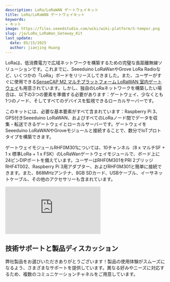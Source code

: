 ```yaml
---
description: LoRa/LoRaWAN ゲートウェイキット
title: LoRa/LoRaWAN ゲートウェイキット
keywords:
- キット
image: https://files.seeedstudio.com/wiki/wiki-platform/S-tempor.png
slug: /ja/LoRa_LoRaWan_Gateway_Kit
last_update:
  date: 05/15/2025
  author: jianjing Huang
---
```



<!-- ---
name: LoRa/LoRaWAN ゲートウェイキット
category: Wireless
bzurl:  https://www.seeedstudio.com/LoRa-LoRaWAN-Gateway-868MHz-Kit-with-Raspberry-Pi-3-p-2823.html
prodimagename:
surveyurl: https://www.research.net/r/LoRa_LoRaWAN_Gateway-868MHz_Kit_with_Raspberry_Pi_3
sku: 110060622
--- -->
<!-- ![](https://files.seeedstudio.com/wiki/LoRaWAN_Gateway-868MHz_Kit_with_Raspberry_Pi_3/img/LoraWan%20Getway%20868MHz.jpg) -->

LoRaは、低消費電力で広域ネットワークを構築するための完璧な長距離無線ソリューションです。これまでに、Seeeduino LoRaWanやGrove LoRa Radioなど、いくつかの「LoRa」ボードをリリースしてきました。また、ユーザーがすぐに使用できる[SenseCAP M2 マルチプラットフォーム LoRaWAN 室内ゲートウェイ](https://www.seeedstudio.com/SenseCAP-Multi-Platform-LoRaWAN-Indoor-Gateway-SX1302-EU868-p-5471.html)も用意されています。しかし、独自のLoRaネットワークを構築したい場合は、以下の3つの要素を準備する必要があります：ゲートウェイ、少なくとも1つのノード、そしてすべてのデバイスを監視できるローカルサーバーです。

このキットには、必要な基本要素がすべて含まれています：Raspberry Pi 3、GPS付きSeeeduino LoRaWAN、およびすべてのLoRaノード間でデータを収集・転送できるゲートウェイとローカルサーバーです。ゲートウェイをSeeeduino LoRaWANやGroveモジュールと接続することで、数分でIoTプロトタイプを構築できます。

ゲートウェイモジュールRHF0M301については、10チャンネル（8 x マルチSF + 1 x 標準LoRa + 1 x FSK）のLoRaWanゲートウェイモジュールで、ボード上に24ピンDIPポートを備えています。ユーザーはRHF0M301をPRI 2ブリッジRHF4T002、Raspberry Pi 3用アダプター、およびRHF0M301と簡単に接続できます。また、868MHzアンテナ、8GB SDカード、USBケーブル、イーサネットケーブル、その他のアクセサリーも含まれています。

<iframe width={800} height={450} src="https://www.youtube.com/embed/4df5kaaKa6I" frameBorder={0} allow="accelerometer; autoplay; encrypted-media; gyroscope; picture-in-picture" allowFullScreen />

:::caution
USB電源供給が不十分な場合に備えて、必ず3.7Vリポバッテリーを接続してください。このWikiでは868MHzキットを使用していますが、このWikiは868MHzキットと915MHzキットの両方に対応しています。

:::

<!-- <style type="text/css">
.tg  {border-collapse:collapse;border-spacing:0;border-color:#999;}
.tg td{font-family:Arial, sans-serif;font-size:14px;padding:10px 5px;border-style:solid;border-width:1px;overflow:hidden;word-break:normal;border-color:#999;color:#444;background-color:#F7FDFA;}
.tg th{font-family:Arial, sans-serif;font-size:14px;font-weight:normal;padding:10px 5px;border-style:solid;border-width:1px;overflow:hidden;word-break:normal;border-color:#999;color:#fff;background-color:#26ADE4;}
.tg .tg-s6z2{:center}
.tg .tg-5hgy{background-color:#D2E4FC;:center}
</style> -->
<table className="tg">
  <tbody><tr>
      <th className="tg-s6z2">Raspberry Pi 3用868MHzキット</th>
      <th className="tg-s6z2"><a href="https://www.seeedstudio.com/LoRa-LoRaWAN-Gateway-868MHz-Kit-with-Raspberry-Pi-3-p-2823.html" target="_blank"><img src="https://files.seeedstudio.com/wiki/Seeed-WiKi/docs/images/300px-Get_One_Now_Banner-ragular.png" width={200} height={30} border={0} /></a></th>
    </tr>
    <tr>
      <td className="tg-5hgy">Raspberry Pi 3用915MHzキット</td>
      <td className="tg-5hgy"><a href="https://www.seeedstudio.com/LoRa%2FLoRaWAN-Gateway-915MHz-for-Raspberry-Pi-3-p-2821.html" target="_blank"><img src="https://files.seeedstudio.com/wiki/Seeed-WiKi/docs/images/300px-Get_One_Now_Banner-ragular.png" width={200} height={30} border={0} /></a></td>
    </tr>
  </tbody></table>

## 特徴

- 低消費電力 & 広域通信
- 工業規格の信頼性
- LoRa /LoRaWAN ネットワーク構築の経済的ソリューション
- センサーとアクチュエーターの豊富なアクセサリー
- リアルタイム監視

## ハードウェア概要

![](https://files.seeedstudio.com/wiki/LoRaWAN_Gateway-868MHz_Kit_with_Raspberry_Pi_3/img/loragate_hardware.png)

### 部品リスト
<!-- <style type="text/css">
.tg  {border-collapse:collapse;border-spacing:0;border-color:#999;}
.tg td{font-family:Arial, sans-serif;font-size:14px;padding:10px 5px;border-style:solid;border-width:1px;overflow:hidden;word-break:normal;border-color:#999;color:#444;background-color:#F7FDFA;}
.tg th{font-family:Arial, sans-serif;font-size:14px;font-weight:normal;padding:10px 5px;border-style:solid;border-width:1px;overflow:hidden;word-break:normal;border-color:#999;color:#fff;background-color:#26ADE4;}
.tg .tg-vn4c{background-color:#D2E4FC}
.tg .tg-0fxu{background-color:#6ab0de;vertical-align:top}
.tg .tg-6k2t{background-color:#D2E4FC;vertical-align:top}
.tg .tg-yw4l{vertical-align:top}
</style> -->
<table className="tg">
  <tbody><tr>
      <th className="tg-0fxu">部品番号</th>
      <th className="tg-0fxu">部品名</th>
      <th className="tg-0fxu">数量</th>
    </tr>
    <tr>
      <td className="tg-6k2t"><font face size={5} font color="00b0f0">❶</font></td>
      <td className="tg-vn4c"><a href="https://wiki.seeedstudio.com/ja/Raspberry_Pi_3_Model_B/">Raspberry Pi 3</a></td>
      <td className="tg-vn4c">1 個</td>
    </tr>
    <tr>
      <td className="tg-yw4l"><font face size={5} font color="00b0f0">❷</font></td>
      <td className="tg-031e">ゲートウェイモジュール RHF0M301–868</td>
      <td className="tg-031e">1 個</td>
    </tr>
    <tr>
      <td className="tg-6k2t"><font face size={5} font color="00b0f0">❸</font></td>
      <td className="tg-vn4c">PRI 2 ブリッジ RHF4T002</td>
      <td className="tg-vn4c">1 個</td>
    </tr>
    <tr>
      <td className="tg-yw4l"><font face size={5} font color="00b0f0">❹</font></td>
      <td className="tg-031e"><a href="https://wiki.seeedstudio.com/ja/Seeeduino_LoRAWAN/">Seeeduino LoRaWAN GPS付き (RHF76-052AM)</a></td>
      <td className="tg-031e">1 個</td>
    </tr>
    <tr>
      <td className="tg-6k2t"><font face size={5} font color="00b0f0">❺</font></td>
      <td className="tg-vn4c">USB to UART アダプター</td>
      <td className="tg-vn4c">1 個</td>
    </tr>
    <tr>
      <td className="tg-yw4l"><font face size={5} font color="00b0f0">❻</font></td>
      <td className="tg-031e">16GB Micro SDカード – クラス10にアップグレード</td>
      <td className="tg-031e">1 個</td>
    </tr>
    <tr>
      <td className="tg-6k2t"><font face size={5} font color="00b0f0">❼</font></td>
      <td className="tg-vn4c">0dBi ラバーダックアンテナ</td>
      <td className="tg-vn4c">1 個</td>
    </tr>
    <tr>
      <td className="tg-yw4l"><font face size={5} font color="00b0f0">❽</font></td>
      <td className="tg-yw4l">5V/2.1A アメリカ標準アダプター（Micro USBコネクター付き）</td>
      <td className="tg-yw4l">1 個</td>
    </tr>
    <tr>
      <td className="tg-6k2t"><font face size={5} font color="00b0f0">❾</font></td>
      <td className="tg-6k2t">Micro USBケーブル 20cm</td>
      <td className="tg-6k2t">1 個</td>
    </tr>
    <tr>
      <td className="tg-yw4l"><font face size={5} font color="00b0f0">❿</font></td>
      <td className="tg-yw4l">Micro USBケーブル 100cm</td>
      <td className="tg-yw4l">1 個</td>
    </tr>
    <tr>
      <td className="tg-6k2t"><font face size={5} font color="00b0f0">⓫</font></td>
      <td className="tg-6k2t">RJ45 イーサネットケーブル 200cm</td>
      <td className="tg-6k2t">1 個</td>
    </tr>
    <tr>
      <td className="tg-yw4l"><font face size={5} font color="00b0f0">⓬</font></td>
      <td className="tg-yw4l">JST2.0 ケーブル 10cm</td>
      <td className="tg-yw4l">1 個</td>
    </tr>
  </tbody></table>

## アプリケーションアイデア

- モノのインターネット (IoT)
- スマートハウス
- セキュリティ
- スマートグリッド
- インテリジェントファーム
- インテリジェントパーク

## はじめに

### ハードウェア

#### インターフェース概要

ここには多くのインターフェースがあるため、それらの機能を理解する必要があります。詳細は以下の図を参照してください。
![](https://files.seeedstudio.com/wiki/LoRaWAN_Gateway-868MHz_Kit_with_Raspberry_Pi_3/img/Lora_interface.jpg)

- <font face size={5} font color="ffc000">❶</font> <strong>Micro-USB 入力:</strong>
この Micro-USB インターフェースを使用してシステム全体に電源を供給します。

- <font face size={5} font color="ffc000">❷</font> <strong>USB HOST コネクタ:</strong>
Raspberry Pi に電力を供給します。

- <font face size={5} font color="ffc000">❸</font> <strong>Raspberry Pi 電源入力:</strong>
Raspberry Pi に電力を供給します。

- <font face size={5} font color="ffc000">❹</font> <strong>HDMI:</strong>
HDデジタルビデオ出力インターフェース。

- <font face size={5} font color="ffc000">❺</font> <strong>ヘッドフォンジャック:</strong>
3.5mm ヘッドフォンジャック。

- <font face size={5} font color="ffc000">❻</font> <strong>イーサネットインターフェース:</strong>
このインターフェースを使用してシステムをインターネットに接続できます。また、無線ネットワークを設定した後に Wi-Fi を使用することもできます。

### ハードウェア接続

- ステップ 1. **Gateway module RHF0M301–868** を **PRI 2 Bridge RHF4T002** に差し込みます。
- ステップ 2. **PRI 2 Bridge RHF4T002** を **Raspberry Pi 3** に差し込みます。
- ステップ 3. <font face size={5} font color="ffc000">❷</font> と <font face size={5} font color="ffc000">❸</font> を 20cm の Micro-USB ケーブルで接続します。
- ステップ 4. **USB to UART Adapter** を **Raspberry Pi 3** の GPIO に接続します。以下の図のように接続してください。

![](https://files.seeedstudio.com/wiki/LoRaWAN_Gateway-868MHz_Kit_with_Raspberry_Pi_3/img/RX-TX.png)

- ステップ 5. **USB to UART Adapter** を PC に差し込みます。
- ステップ 6. <font face size={5} font color="ffc000">❶</font> を 5V/2.1A 標準アダプタと 100cm の Micro-USB ケーブルで接続します。

すべてのステップを完了すると、システム全体は以下の図のようになります。

![](https://files.seeedstudio.com/wiki/LoRaWAN_Gateway-868MHz_Kit_with_Raspberry_Pi_3/img/connection.jpg)

## ソフトウェア

### ソフトウェアツール

以下のガイドでは、以下のツールが必要になります。これらをコンピュータにインストールしてください。

- **[Arduino](https://wiki.seeedstudio.com/ja/Getting_Started_with_Arduino/)**: ポータブルシリアルツールで、Seeeduino LoRaWAN with GPS (RHF76-052AM) のシリアルポートを開き、ATコマンドを送信するために使用します。
- **[PuTTY](https://www.chiark.greenend.org.uk/~sgtatham/putty/latest.html)**: シリアルおよびSSHターミナルを含むターミナルツールで、Raspberry Pi を制御するために使用します。
- インターネットブラウザ: RHF2S001 統合 LoRaWAN サーバーにアクセスするために使用します（Chrome または Firefox を推奨）。

:::note
他のお気に入りのシリアルツールがある場合、それを使用することも可能です。ただし、ツールに自信がない場合は、推奨するツールを使用してください。
:::

### ローカルサーバーへの接続

#### ステップ 1. 電源を入れて PuTTY に接続

a) まず、シリアルツールと RPi (RHF4T002 アダプタ) が正しく接続されていることを確認します。

b) FT232 ツールを PC に接続します（COMポートが正しく認識されない場合は、[Virtual COM Port Drivers](https://www.ftdichip.com/Drivers/VCP.html) を参照してください）。

c) PC の **デバイスマネージャー** を開き、正しい COM ポートを取得します（例: COM15）。以下の図に従って ExtraPuTTY を設定します（速度 115200、その他はデフォルトを使用）、**Open** をクリックします。ゲートウェイがまだ起動していないため、ターミナルには何も表示されません。

![](https://files.seeedstudio.com/wiki/LoRaWAN_Gateway-868MHz_Kit_with_Raspberry_Pi_3/img/putty_lora.png)

d) ゲートウェイの電源を入れます。起動ログが PuTTY ターミナルに表示され、最後にログイン名の入力を求められます。プロンプト情報が表示されるまでに1〜2分かかることに注意してください。

![](https://files.seeedstudio.com/wiki/LoRaWAN_Gateway-868MHz_Kit_with_Raspberry_Pi_3/img/login_putty.png)

e) RHF2S001 のデフォルトのユーザー名とパスワードを使用してログインしてください（ユーザー名: **rxhf**, パスワード: **risinghf**）。パスワードを入力してもエコーは表示されません。

f) RHF2S001 をイーサネットケーブルでルーターに接続します。

g) **ifconfig** を実行して IP アドレスと MAC アドレスを確認します。
![](https://files.seeedstudio.com/wiki/LoRaWAN_Gateway-868MHz_Kit_with_Raspberry_Pi_3/img/Lora_getip.png)

##### IP は青い四角内、MAC アドレスはオレンジ色の四角内に表示されます（形式: b8:27:eb:xx:xx:xx）。

:::note
IP を取得した後、SSH を使用して RHF2S001 に再度ログインすることをお勧めします。SSH は（イーサネット経由のため）UART よりも高速で安定しています。通常、シリアルツールを使用して IP を取得します。PuTTY を再度開き、SSH モジュールを使用して接続します。
:::

SSH を使用してログインするには、取得した IP アドレスをホスト名に入力し、ポート 22 を使用して SSH 接続タイプを選択します。他のオプションはデフォルトのままにしておきます。その後、**Open** をクリックするだけです。

![](https://files.seeedstudio.com/wiki/LoRaWAN_Gateway-868MHz_Kit_with_Raspberry_Pi_3/img/putty_lora.png)

#### ステップ 2. SD カードファイルシステムの拡張

デフォルトでは、イメージは Raspbian システム用に 2GB のみを有効にしています。SD カード全体（8GB または 16GB）を使用するために拡張することをお勧めします。そうしないと、SD カードがすぐにいっぱいになります。
PuTTY ターミナルで以下のコマンドを実行して raspi-config を開始します。

```
sudo raspi-config
```

「Expand Filesystem」を選択し、完了後に再起動して有効にします。PuTTY ターミナルで以下のコマンドを実行して SD カードの容量と使用状況を確認します。

```
df -h
```

Raspberry Pi の raspi-config ツールの詳細については、[こちら](https://www.raspberrypi.org/documentation/configuration/raspi-config.md) を参照してください。

#### ステップ 3. RHF2S001 統合 LoRaWAN サーバーの使用

**a) ゲートウェイを内部サーバーに接続**

PuTTY ターミナルで以下のコマンドを実行し、ステータスを確認します。

```
sudo systemctl status pktfwd
```

pktfwd サービスがアクティブでない場合、以下のコマンドを実行して開始します。

```
sudo systemctl enable pktfwd
sudo systemctl restart pktfwd
```

**b) 周波数プラン**

EU868 用周波数プラン
<table class="tg">
  <tr>
    <th class="tg-s6z2"></th>
    <th class="tg-s6z2">EU868</th>
    <th class="tg-s6z2">アップリンク DR</th>
  </tr>
  <tr>
    <td class="tg-5hgy">CH0</td>
    <td class="tg-5hgy">867.1</td>
    <td class="tg-5hgy">DR0 ~ DR5</td>
  </tr>
  <tr>
    <td class="tg-s6z2">CH1</td>
    <td class="tg-s6z2">867.3</td>
    <td class="tg-s6z2">DR0 ~ DR5</td>
  </tr>
  <tr>
    <td class="tg-5hgy">CH2</td>
    <td class="tg-5hgy">867.5</td>
    <td class="tg-5hgy">DR0 ~ DR5</td>
  </tr>
  <tr>
    <td class="tg-s6z2">CH3</td>
    <td class="tg-s6z2">867.7</td>
    <td class="tg-s6z2">DR0 ~ DR5</td>
  </tr>
  <tr>
    <td class="tg-j0tj">CH4</td>
    <td class="tg-j0tj">867.9</td>
    <td class="tg-j0tj">DR0 ~ DR5</td>
  </tr>
  <tr>
    <td class="tg-baqh">CH5</td>
    <td class="tg-baqh">868.1</td>
    <td class="tg-baqh">DR0 ~ DR5</td>
  </tr>
  <tr>
    <td class="tg-j0tj">CH6</td>
    <td class="tg-j0tj">868.3</td>
    <td class="tg-j0tj">DR0 ~ DR5</td>
  </tr>
  <tr>
    <td class="tg-baqh">CH7</td>
    <td class="tg-baqh">868.5</td>
    <td class="tg-baqh">DR0 ~ DR5</td>
  </tr>
</table>

**US915 HYBRID の周波数プラン**

<!-- <style type="text/css">
.tg  {border-collapse:collapse;border-spacing:0;border-color:#999;}
.tg td{font-family:Arial, sans-serif;font-size:14px;padding:10px 5px;border-style:solid;border-width:1px;overflow:hidden;word-break:normal;border-color:#999;color:#444;background-color:#F7FDFA;}
.tg th{font-family:Arial, sans-serif;font-size:14px;font-weight:normal;padding:10px 5px;border-style:solid;border-width:1px;overflow:hidden;word-break:normal;border-color:#999;color:#fff;background-color:#6ab0de;}
.tg .tg-s6z2{:center}
.tg .tg-baqh{:center;vertical-align:top}
.tg .tg-5hgy{background-color:#D2E4FC;:center}
.tg .tg-j0tj{background-color:#D2E4FC;:center;vertical-align:top}
</style> -->
<table class="tg">
  <tr>
    <th class="tg-s6z2"></th>
    <th class="tg-s6z2">US915</th>
    <th class="tg-s6z2">アップリンク DR</th>
  </tr>
  <tr>
    <td class="tg-5hgy">CH0</td>
    <td class="tg-5hgy">902.3</td>
    <td class="tg-5hgy">DR0 ~ DR3</td>
  </tr>
  <tr>
    <td class="tg-s6z2">CH1</td>
    <td class="tg-s6z2">902.5</td>
    <td class="tg-s6z2">DR0 ~ DR3</td>
  </tr>
  <tr>
    <td class="tg-5hgy">CH2</td>
    <td class="tg-5hgy">902.7</td>
    <td class="tg-5hgy">DR0 ~ DR3</td>
  </tr>
  <tr>
    <td class="tg-s6z2">CH3</td>
    <td class="tg-s6z2">902.9</td>
    <td class="tg-s6z2">DR0 ~ DR3</td>
  </tr>
  <tr>
    <td class="tg-j0tj">CH4</td>
    <td class="tg-j0tj">903.1</td>
    <td class="tg-j0tj">DR0 ~ DR3</td>
  </tr>
  <tr>
    <td class="tg-baqh">CH5</td>
    <td class="tg-baqh">903.3</td>
    <td class="tg-baqh">DR0 ~ DR3</td>
  </tr>
  <tr>
    <td class="tg-j0tj">CH6</td>
    <td class="tg-j0tj">903.5</td>
    <td class="tg-j0tj">DR0 ~ DR3</td>
  </tr>
  <tr>
    <td class="tg-baqh">CH7</td>
    <td class="tg-baqh">903.7</td>
    <td class="tg-baqh">DR0 ~ DR3</td>
  </tr>
  <tr>
    <td class="tg-j0tj">CH64</td>
    <td class="tg-j0tj">903.0</td>
    <td class="tg-j0tj">DR4</td>
  </tr>
</table>

**c) RHF76-052AM の設定**

次に、Seeeduino LoRaWAN GPS (RHF76-052AM) を設定します。

- まず、Seeeduino LoRaWAN GPS を PC に接続します。

- 次に、**[Arduino](https://wiki.seeedstudio.com/ja/Getting_Started_with_Arduino/)** IDE を開き、新しいスケッチに以下のコードをコピーします。

```
 void setup()
 {
     Serial1.begin(9600);
     SerialUSB.begin(115200);
 }

 void loop()
 {
     while(Serial1.available())
     {
         SerialUSB.write(Serial1.read());
     }
     while(SerialUSB.available())
     {
         Serial1.write(SerialUSB.read());
     }
 }
```

- 次に、Seeeduino LoRa GPS の正しいシリアルポートを選択し、ボードを **Tool->Board->Seeeduino_LoRAWAN** に設定します。その後、アップロードボタンをクリックします。ボードリストに Seeeduino_LoRAWAN が見つからない場合やコードの更新方法がわからない場合は、[こちら](https://wiki.seeedstudio.com/ja/Seeeduino_LoRAWAN/#install-the-driver-for-windows) をクリックして詳細情報をご確認ください。

![](https://files.seeedstudio.com/wiki/LoRaWAN_Gateway-868MHz_Kit_with_Raspberry_Pi_3/img/port_lora.png)

- 次に、右上のシリアルモニターを開きます（または Ctrl+Shift+M を同時に押します）。**Newline** を選択します（このオプションは各コマンドの末尾に "\r\n" を追加します）。ボーレートを 9600 に設定し、以下のコマンドを入力して **送信** を押します。

EU868 用

```
AT+FDEFAULT=RISINGHF
AT+DR=EU868
```

US915 用

```
 AT+FDEFAULT=RISINGHF
 AT+DR=US915HYBRID
 AT+RXWIN2=923.3,DR8
```

![](https://files.seeedstudio.com/wiki/LoRaWAN_Gateway-868MHz_Kit_with_Raspberry_Pi_3/img/At_send.png)

:::caution
Seeeduino LoRaWAN GPS をコンピュータに接続すると、2つのシリアルポートが表示される場合があります。一つは Raspberry 用の Putty、もう一つは Seeeduino LoRaWAN GPS 用の SSCOM です。正しいポートを選択してください。
:::

**d) 内部サーバーコンソールへのアクセス**

ブラウザに IP アドレス（ゲートウェイの IP）を入力すると、以下のウェブサイトにジャンプします。

![](https://files.seeedstudio.com/wiki/LoRaWAN_Gateway-868MHz_Kit_with_Raspberry_Pi_3/img/Lora_webin.png)

#### ステップ 4. Seeeduino LoRaWAN GPS (RHF76-052AM) を使用して LoRaWAN サーバーにアクセスする

モードは2種類あります。この Wiki では ABP モード（誰でも無料で利用可能）についてのみ説明します。OTAA モード（商用であり、料金が必要）についての詳細は[こちら](https://files.seeedstudio.com/wiki/LoRaWAN_Gateway-868MHz_Kit_with_Raspberry_Pi_3/res/%5BRHF-UM01649%5DIoT%20Discovery%20User%20Manual-seeed-v2.1.pdf) をクリックしてください。

a) 上記のウェブサイトの右上にある「Application」ボタンを見つけてクリックすると、新しいページが表示されます。

b) 次に、Seeeduino LoRaWAN の **APPEui**、**DevAddr**、**DevEui** を取得して新しいアプリケーションを追加する必要があります。
Seeeduino LoRaWAN の ID 情報を取得するには、Arduino IDE のシリアルモニターで以下のコマンドを入力して **送信** をクリックします。ID 情報が取得できます。

```
at+id
```

![](https://files.seeedstudio.com/wiki/LoRaWAN_Gateway-868MHz_Kit_with_Raspberry_Pi_3/img/at%2Bid.png)

c) 取得した ID 情報を空欄に入力します。名前と所有者は自由に設定できます（ここでは Seeed とニックネームを使用します）。取得した APPEui を使用してください。その後、**Add** ボタンをクリックします。

![](https://files.seeedstudio.com/wiki/LoRaWAN_Gateway-868MHz_Kit_with_Raspberry_Pi_3/img/applicationpage.png)

次に、設定ページにジャンプします。このページでは「Personalised Motes」を選択します。Seeeduino LoRaWAN GPS の ID 情報を使用して **DevEUI** と **DevAddr** を入力します。そして **NWKSKEY** と **APPSKEY** をデフォルト値で設定します。以下の画像を参照してください。

- DevEui： AT+ID コマンドで取得した Seeeduino LoRaWAN GPS の情報
- DevAddr: AT+ID コマンドで取得した Seeeduino LoRaWAN GPS の情報
- NWKSKEY：デフォルト値 2B7E151628AED2A6ABF7158809CF4F3C
- APPSKEY：デフォルト値 2B7E151628AED2A6ABF7158809CF4F3C

![](https://files.seeedstudio.com/wiki/LoRaWAN_Gateway-868MHz_Kit_with_Raspberry_Pi_3/img/Add_info.png)

d) デバイスが正常に追加されたかどうかをテストするには、Arduino IDE のシリアルモニターで以下のコマンドを入力します。

```
at+mode=lwabp

AT+CMSGHEX="0a 0b 0c 0d 0e"
```

以下のような結果が表示されるはずです。

![](https://files.seeedstudio.com/wiki/LoRaWAN_Gateway-868MHz_Kit_with_Raspberry_Pi_3/img/test_send.png)

次にウェブサイトに移動し、**Application->Seeed（先ほど追加したアプリケーションの名前）->View application data** をクリックします。Seeeduino_LoRAWANから送信したデータが表示されます。おめでとうございます！作業完了です！

![](https://files.seeedstudio.com/wiki/LoRaWAN_Gateway-868MHz_Kit_with_Raspberry_Pi_3/img/test.png)

### Loriot サーバーへの接続

#### ステップ1. Loriot サーバーゲートウェイ登録

a) 新規ユーザーはまずアカウントを登録する必要があります。**[登録アドレス](https://cn1.loriot.io/register.html)** をクリックしてください。ユーザー名、パスワード、メールアドレスを入力して登録します。登録後、メールが送信されますので、メール内の指示に従ってアクティベートしてください。

b) アクティベートが成功したら、**[こちら](https://cn1.loriot.io/home/login.html)** をクリックしてログインします（デフォルトのティアは「Community Network」で、1つのゲートウェイ（RHF2S001）と10個のノードをサポートします）。

c) **Dashboard -> Gateway** に移動し、**Add Gateway** をクリックしてゲートウェイの追加を開始します。

d) **Raspberry Pi 3** を選択します。

e) 以下のように設定します：

- Radio front-end -> RHF2S001 868/915 MHz(SX1257)
- BUS -> SPI

f) RHF2S001のMACアドレスを入力します（形式は b8:27:eb:xx:xx:xx）。また、ゲートウェイの位置情報も入力してください。

g) 「Register Raspberry Pi gateway」をクリックして登録を完了します。

![](https://files.seeedstudio.com/wiki/LoRaWAN_Gateway-868MHz_Kit_with_Raspberry_Pi_3/img/add_gateway.png)

h) 登録したゲートウェイをクリックして設定ページに入り、「Frequency Plan」を手動で切り替えます。ここでのプランはRHF2S001のタイプによって決まります。利用可能なプランはCN470、CN473、CN434、CN780、EU868です。選択後、ページをリフレッシュして正確なチャンネルを取得してください。このWikiでは**EU868**を選択します。

i) Puttyターミナルで以下のコマンドを実行します：

```
cd /home/rxhf/loriot/1.0.2
sudo systemctl stop pktfwd
sudo gwrst
wget https://cn1.loriot.io/home/gwsw/loriot-risinghf-rhf2s008-rhf1257-SPI-0-latest.bin -O loriot-gw.bin
chmod +x loriot-gw.bin
./loriot-gw.bin -f -s cn1.loriot.io
```

j) ゲートウェイ登録を完了します。ゲートウェイが「Connected」と表示されます。次はノードの登録です。

![](https://files.seeedstudio.com/wiki/LoRaWAN_Gateway-868MHz_Kit_with_Raspberry_Pi_3/img/service_done.png)

#### ステップ2. Loriot サーバーでノードデバイスを接続

**a) 利用可能なゲートウェイチャンネルを取得**

現在のゲートウェイチャンネルは **Dashboard -> Gateway -> Your Gateway** から確認できます。以下の画像のように利用可能なチャンネルが表示されます。

![](https://files.seeedstudio.com/wiki/LoRaWAN_Gateway-868MHz_Kit_with_Raspberry_Pi_3/img/radio_list.png)

**b) Seeeduino LoRAWAN GPS（RHF3M076）の設定**

Arduino IDEのシリアルモニターを開き、以下のコマンドを入力します。

```
at+ch
```  

Seeeduino_LoRAWAN GPSのデフォルトチャンネルを確認します。3つのチャンネルが表示されます。利用可能なチャンネルがない場合は、以下のコマンドでSeeeduino_LoRAWANのチャンネルを変更できます。

```
at+ch=0,868.1
at+ch=1,868.3
at+ch=2,868.5
```

その後、再度 **at+ch** を使用して確認してください。

**c) Seeeduino_LoRAWAN GPSをABPノードとして追加**

Loriotサーバーにログインし、**Dash Board->Applications->SimpleApp** をクリックします。**Import ABP** をクリックし、以下の項目を入力します：

- DevAddr：Seeeduino_LoRAWAN GPSで "AT+ID" コマンドを使用して取得（注：Loriotはコロンコネクタをサポートしていないため、手動で削除する必要があります）
- FCntUp：1に設定
- FCntDn：1に設定
- NWKSKEY：デフォルト値 2B7E151628AED2A6ABF7158809CF4F3C
- APPSKEY：デフォルト値 2B7E151628AED2A6ABF7158809CF4F3C
- EUI：DEVEUI、Seeeduino_LoRAWAN GPSで "AT+ID" コマンドを使用して取得

![](https://files.seeedstudio.com/wiki/LoRaWAN_Gateway-868MHz_Kit_with_Raspberry_Pi_3/img/add_apb.png)

**Import Device** ボタンをクリックしてデバイスのインポートを完了します。
次に **Dashboard -> Applications -> SampleApp** を選択すると、先ほど追加した新しいABPノードが表示されます。

![](https://files.seeedstudio.com/wiki/LoRaWAN_Gateway-868MHz_Kit_with_Raspberry_Pi_3/img/inite_status_apb.png)

**d) Seeeduino_LoRAWANからデータを送信**

Arduino IDEのシリアルモニターに戻り、以下のコマンドを送信します：

```
AT+CMSGHEX="0a 0b 0c 0d 0e"
```

その後、**Dashboard -> Applications -> SampleApp ->Device** に移動し、ノードデバイスのEUIまたはDevAddrをクリックすると、送信したデータがここに表示されます。

![](https://files.seeedstudio.com/wiki/LoRaWAN_Gateway-868MHz_Kit_with_Raspberry_Pi_3/img/final.png).

## 概要
この記事では、LoRa/LoRaWAN Gateway Kitと独自のLoRaWANゲートウェイを作成するプロセスについて紹介しました。ハードウェアの接続とソフトウェアツールの設定における重要なステップを取り上げ、必要なコンポーネントの接続やLoRaWANサーバーとの通信について説明しました。このDIYゲートウェイの方法は柔軟性とカスタマイズ性を提供し、ユーザーが自分のニーズに応じて堅牢なLoRaWANネットワークを構築することを可能にします。

しかし、一部のユーザーにとっては、独自のLoRaWANゲートウェイを作成することが難しく、すぐに使えるデバイスを好む場合があります。このニーズを理解し、[SenseCAP M2 Multi-Platform LoRaWAN Indoor Gateway](https://www.seeedstudio.com/SenseCAP-Multi-Platform-LoRaWAN-Indoor-Gateway-SX1302-EU868-p-5471.html)をオプションとして提供しています。わずか99ドルで、このゲートウェイを購入して簡単にLoRaWANネットワークを構築することができます。さらに一歩進んで、初心者向けに設計された[SenseCAP LoRaWAN Starter Kit](https://www.seeedstudio.com/SenseCAP-LoRaWAN-Starter-Kit-EU868-p-5789.html)も提供しています。このキットには、SenseCAP M2 Multi-Platform LoRaWAN Indoor Gateway、[XIAO ESP32-S3](https://www.seeedstudio.com/XIAO-ESP32S3-p-5627.html)、[Grove-Wio-E5](https://www.seeedstudio.com/Grove-LoRa-E5-STM32WLE5JC-p-4867.html)、および2つのGroveセンサーが含まれています。このキットは、LoRaWANの学習プロセスと実験を容易にするために特別に設計されています。

<div style={{ display: 'flex', justifyContent: 'center' }}>
  <a href="https://www.seeedstudio.com/SenseCAP-Multi-Platform-LoRaWAN-Indoor-Gateway-SX1302-EU868-p-5471.html">
    <img src="https://files.seeedstudio.com/wiki/LoRa/LoRaWAN%20Gateway%20Kit/114992981_45-M2_1.jpg" width={450} height="auto" style={{ marginRight: '20px' }} />
  </a>
  <a href="https://www.seeedstudio.com/SenseCAP-LoRaWAN-Starter-Kit-EU868-p-5789.html">
    <img src="https://files.seeedstudio.com/wiki/LoRa/LoRaWAN%20Gateway%20Kit/1-114993166-sensecap-lorawan-starter-kit-eu-45font.jpg"  width={450} height="auto" />
  </a>
</div>

## FAQ

**Q1: 工場出荷時のファームウェアをどこで見つけることができますか？**

**A1:** ファームウェアが破損した場合や重大なエラーが発生した場合は、[こちら](https://drive.google.com/open?id=1MVLQlxjhir_mWvKhvuqBsr1a0ievZRDC)からダウンロードできます。このファームウェアはRaspberry Pi 3b専用であり、Raspberry Pi 3b+には対応していません。

**Q2: 最新のイメージをどのように作成しますか？**

**A2:** Raspberry Pi 3bおよび3b+の両方で正常に動作します。2018年11月13日のRaspbianイメージでテスト済みです。

- ステップ1: [最新のRaspberry Piイメージ](https://www.raspberrypi.org/downloads/raspbian/)をダウンロードします。

- ステップ2: `wget https://files.seeedstudio.com/wiki/LoRaWAN_Gateway-868MHz_Kit_with_Raspberry_Pi_3/res/libssl1.0.0.deb`を実行してRaspberry Piにlibssl1.0.0.debをダウンロードし、ターミナルで`sudo dpkg -i ./libssl1.0.0.deb`を実行してインストールします。

- ステップ3: ターミナルで`sudo raspi-config`を実行し、_Interfacing Options_ -- _P4 SPI_ -- _YES_を選択してSPIを有効にします。これにより、Raspberry PiがRHF0M301と通信できるようになります。

- ステップ4: ターミナルで以下のコマンドを実行し、Loriotゲートウェイをダウンロードして起動します。

```
wget https://cn1.loriot.io/home/gwsw/loriot-pi-3-rhf1257-SPI-0-latest.bin -O loriot-gw
chmod +x loriot-gw
./loriot-gw -f
```

## リソース

- **[PDF]** [Wiki PDFをダウンロード](https://files.seeedstudio.com/wiki/LoRaWAN_Gateway-868MHz_Kit_with_Raspberry_Pi_3/res/LoRa_LoRaWan_Gateway_Kit.pdf)
- **[ユーザーマニュアル]** [ユーザーマニュアル](https://files.seeedstudio.com/wiki/LoRaWAN_Gateway-868MHz_Kit_with_Raspberry_Pi_3/res/%5BRHF-UM01649%5DIoT%20Discovery%20User%20Manual%20-%20v3.2.pdf).<!-- 源文件链接有误 -->
- **[さらに読む]** <a href="/ja/Seeeduino_LoRAWAN" ><span><font size={"3"}> Seeeduino LoRaWAN のWiki </font></span></a>
- **[さらに読む]** [RisingHFウェブサイト](http://www.risinghf.com/product/risinghf-iot-dicovery/?lang=en)
- **[Azure IoT Edge LoRaWAN]** [Azure IoT Edge LoRaWAN](https://github.com/Azure/iotedge-lorawan-starterkit/)

## プロジェクト

**LoRa IoTea**: 茶畑に適用される自動情報収集システムです。これは、スマート農業情報収集の一部です。

<iframe frameborder='0' height='327.5' scrolling='no' src='https://www.hackster.io/SeeedStudio/seeed-lora-iotea-solution-b5ee95/embed' width='350'></iframe>

## 技術サポートと製品ディスカッション

弊社製品をお選びいただきありがとうございます！製品の使用体験がスムーズになるよう、さまざまなサポートを提供しています。異なる好みやニーズに対応するため、複数のコミュニケーションチャネルをご用意しています。

<div class="button_tech_support_container">
<a href="https://forum.seeedstudio.com/" class="button_forum"></a> 
<a href="https://www.seeedstudio.com/contacts" class="button_email"></a>
</div>

<div class="button_tech_support_container">
<a href="https://discord.gg/eWkprNDMU7" class="button_discord"></a> 
<a href="https://github.com/Seeed-Studio/wiki-documents/discussions/69" class="button_discussion"></a>
</div>